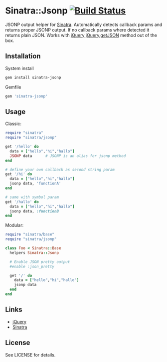 # Sinatra::Jsonp [![Build Status](https://travis-ci.org/shtirlic/sinatra-jsonp.png)](https://travis-ci.org/shtirlic/sinatra-jsonp)

JSONP output helper for [Sinatra](http://sinatrarb.com). Automatically detects callback params and returns proper JSONP output.
If no callback params where detected it returns plain JSON.
Works with [jQuery](http://jquery.com) [jQuery.getJSON](http://api.jquery.com/jQuery.getJSON/) method out of the box.


## Installation


System install

```bash
gem install sinatra-jsonp
```

Gemfile

```ruby
gem 'sinatra-jsonp'
```

## Usage


Classic:

```ruby
require "sinatra"
require "sinatra/jsonp"

get '/hello' do
  data = ["hello","hi","hallo"]
  JSONP data      # JSONP is an alias for jsonp method
end

# define your own callback as second string param
get '/hi' do
  data = ["hello","hi","hallo"]
  jsonp data, 'functionA'
end

# same with symbol param
get '/hallo' do
  data = ["hello","hi","hallo"]
  jsonp data, :functionB
end
```
Modular:

```ruby
require "sinatra/base"
require "sinatra/jsonp"

class Foo < Sinatra::Base
  helpers Sinatra::Jsonp

  # Enable JSON pretty output
  #enable :json_pretty

  get '/' do
    data = ["hello","hi","hallo"]
    jsonp data
  end
end
```

## Links


* [jQuery](http://jquery.com)
* [Sinatra](http://www.sinatrarb.com)


## License


See LICENSE for details.
